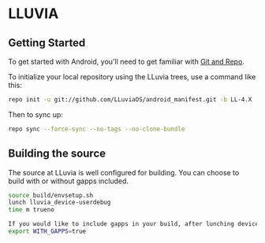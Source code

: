 LLUVIA
===========

Getting Started
---------------

To get started with Android, you'll need to get
familiar with [Git and Repo](http://source.android.com/source/using-repo.html).

To initialize your local repository using the LLuvia trees, use a command like this:

```bash
repo init -u git://github.com/LLuviaOS/android_manifest.git -b LL-4.X
```
Then to sync up:
```bash
repo sync --force-sync --no-tags --no-clone-bundle
```

Building the source
---------------

The source at LLuvia is well configured for building. You can choose to build with or without gapps included.

```bash
source build/envsetup.sh
lunch lluvia_device-userdebug
time m trueno

If you would like to include gapps in your build, after lunching device enter:
export WITH_GAPPS=true
```
